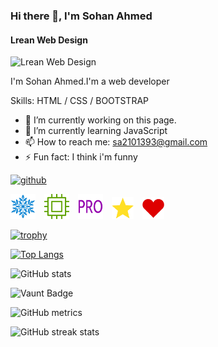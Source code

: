 ### Hi there 👋, I'm Sohan Ahmed
####  Lrean Web Design
![ Lrean Web Design]([https://drive.google.com/file/d/10eodwSzQ6DtV_KRHcvKL8n27oGFGJyKO/view?usp=drivesdk](https://github.com/SOHANdx/SOHANdx/blob/main/20240509_085737.jpg))

I'm Sohan Ahmed.I'm a web developer

Skills:   HTML / CSS / BOOTSTRAP

- 🔭 I’m currently working on this page. 
- 🌱 I’m currently learning JavaScript 
- 📫 How to reach me: sa2101393@gmail.com 
- ⚡ Fun fact: I think i'm funny 


[<img src='https://cdn.jsdelivr.net/npm/simple-icons@3.0.1/icons/github.svg' alt='github' height='40'>](https://github.com/SOHANdx)  

<a href='https://archiveprogram.github.com/'><img src='https://raw.githubusercontent.com/acervenky/animated-github-badges/master/assets/acbadge.gif' width='40' height='40'></a> <a href='https://docs.github.com/en/developers'><img src='https://raw.githubusercontent.com/acervenky/animated-github-badges/master/assets/devbadge.gif' width='40' height='40'></a> <a href='https://github.com/pricing'><img src='https://raw.githubusercontent.com/acervenky/animated-github-badges/master/assets/pro.gif' width='40' height='40'></a> <a href='https://stars.github.com/'><img src='https://raw.githubusercontent.com/acervenky/animated-github-badges/master/assets/starbadge.gif' width='35' height='35'></a> <a href='https://docs.github.com/en/github/supporting-the-open-source-community-with-github-sponsors'><img src='https://raw.githubusercontent.com/acervenky/animated-github-badges/master/assets/sponsorbadge.gif' width='35' height='35'></a> 

[![trophy](https://github-profile-trophy.vercel.app/?username=SOHANdx)](https://github.com/ryo-ma/github-profile-trophy)

[![Top Langs](https://github-readme-stats.vercel.app/api/top-langs/?username=SOHANdx)](https://github.com/anuraghazra/github-readme-stats)

![GitHub stats](https://github-readme-stats.vercel.app/api?username=SOHANdx&show_icons=true&count_private=true)  

![Vaunt Badge](https://api.vaunt.dev/v1/github/entities/SOHANdx/contributions?format=svg&private=true)  

![GitHub metrics](https://metrics.lecoq.io/SOHANdx)  

![GitHub streak stats](https://streak-stats.demolab.com/?user=SOHANdx)  

